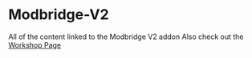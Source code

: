 # Modbridge-V2
All of the content linked to the Modbridge V2 addon
Also check out the [Workshop Page](https://steamcommunity.com/sharedfiles/filedetails/?id=2328435253&tscn=1611877686 "Modbridge V2's workshop page")
